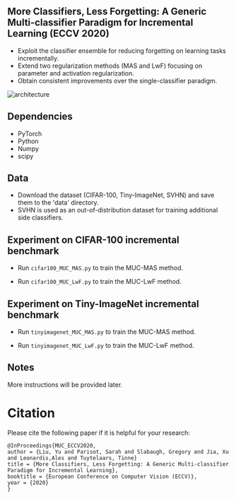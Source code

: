 ## More Classifiers, Less Forgetting: A Generic Multi-classifier Paradigm for Incremental Learning (ECCV 2020)
- Exploit the classifier ensemble for reducing forgetting on learning tasks incrementally.
- Extend two regularization methods (MAS and LwF) focusing on parameter and activation regularization.
- Obtain consistent improvements over the single-classifier paradigm.

![architecture](https://github.com/Liuy8/MUC/blob/master/MUC_overview.png)

## Dependencies

- PyTorch 
- Python 
- Numpy
- scipy

## Data

- Download the dataset (CIFAR-100, Tiny-ImageNet, SVHN) and save them to the 'data' directory.
- SVHN is used as an out-of-distribution dataset for training additional side classifiers.


## Experiment on CIFAR-100 incremental benchmark

- Run ```cifar100_MUC_MAS.py``` to train the MUC-MAS method.

- Run ```cifar100_MUC_LwF.py``` to train the MUC-LwF method.

## Experiment on Tiny-ImageNet incremental benchmark

- Run ```tinyimagenet_MUC_MAS.py``` to train the MUC-MAS method.

- Run ```tinyimagenet_MUC_LwF.py``` to train the MUC-LwF method.

## Notes

More instructions will be provided later.

# Citation
Please cite the following paper if it is helpful for your research:
```
@InProceedings{MUC_ECCV2020,
author = {Liu, Yu and Parisot, Sarah and Slabaugh, Gregory and Jia, Xu and Leonardis,Ales and Tuytelaars, Tinne}
title = {More Classifiers, Less Forgetting: A Generic Multi-classifier Paradigm for Incremental Learning},
booktitle = {European Conference on Computer Vision (ECCV)},
year = {2020}
}
```
